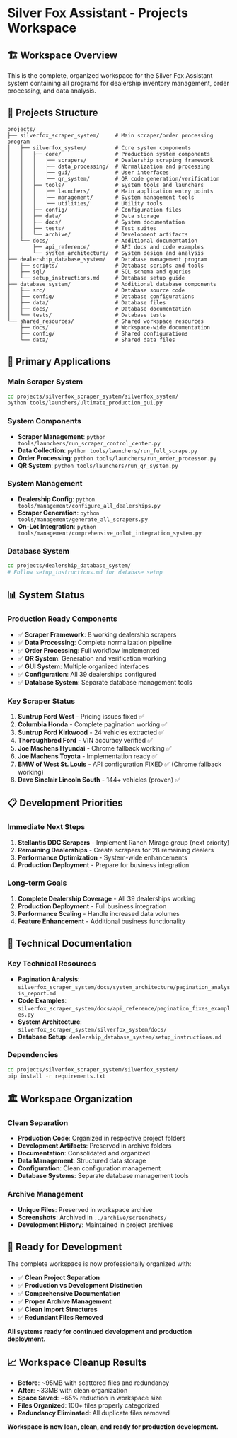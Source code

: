 # Silver Fox Assistant - Projects Workspace

## 🏗️ Workspace Overview

This is the complete, organized workspace for the Silver Fox Assistant system containing all programs for dealership inventory management, order processing, and data analysis.

## 📁 Projects Structure

```
projects/
├── silverfox_scraper_system/     # Main scraper/order processing program
│   ├── silverfox_system/         # Core system components
│   │   ├── core/                 # Production system components
│   │   │   ├── scrapers/         # Dealership scraping framework
│   │   │   ├── data_processing/  # Normalization and processing
│   │   │   ├── gui/              # User interfaces
│   │   │   └── qr_system/        # QR code generation/verification
│   │   ├── tools/                # System tools and launchers
│   │   │   ├── launchers/        # Main application entry points
│   │   │   ├── management/       # System management tools
│   │   │   └── utilities/        # Utility tools
│   │   ├── config/               # Configuration files
│   │   ├── data/                 # Data storage
│   │   ├── docs/                 # System documentation
│   │   ├── tests/                # Test suites
│   │   └── archive/              # Development artifacts
│   └── docs/                     # Additional documentation
│       ├── api_reference/        # API docs and code examples
│       └── system_architecture/  # System design and analysis
├── dealership_database_system/   # Database management program
│   ├── scripts/                  # Database scripts and tools
│   ├── sql/                      # SQL schema and queries
│   └── setup_instructions.md     # Database setup guide
├── database_system/              # Additional database components
│   ├── src/                      # Database source code
│   ├── config/                   # Database configurations
│   ├── data/                     # Database files
│   ├── docs/                     # Database documentation
│   └── tests/                    # Database tests
└── shared_resources/             # Shared workspace resources
    ├── docs/                     # Workspace-wide documentation
    ├── config/                   # Shared configurations
    └── data/                     # Shared data files
```

## 🚀 Primary Applications

### **Main Scraper System**
```bash
cd projects/silverfox_scraper_system/silverfox_system/
python tools/launchers/ultimate_production_gui.py
```

### **System Components**
- **Scraper Management**: `python tools/launchers/run_scraper_control_center.py`
- **Data Collection**: `python tools/launchers/run_full_scrape.py`
- **Order Processing**: `python tools/launchers/run_order_processor.py`
- **QR System**: `python tools/launchers/run_qr_system.py`

### **System Management**
- **Dealership Config**: `python tools/management/configure_all_dealerships.py`
- **Scraper Generation**: `python tools/management/generate_all_scrapers.py`
- **On-Lot Integration**: `python tools/management/comprehensive_onlot_integration_system.py`

### **Database System**
```bash
cd projects/dealership_database_system/
# Follow setup_instructions.md for database setup
```

## 📊 System Status

### **Production Ready Components**
- ✅ **Scraper Framework**: 8 working dealership scrapers
- ✅ **Data Processing**: Complete normalization pipeline  
- ✅ **Order Processing**: Full workflow implemented
- ✅ **QR System**: Generation and verification working
- ✅ **GUI System**: Multiple organized interfaces
- ✅ **Configuration**: All 39 dealerships configured
- ✅ **Database System**: Separate database management tools

### **Key Scraper Status**
1. **Suntrup Ford West** - Pricing issues fixed ✅
2. **Columbia Honda** - Complete pagination working ✅
3. **Suntrup Ford Kirkwood** - 24 vehicles extracted ✅
4. **Thoroughbred Ford** - VIN accuracy verified ✅
5. **Joe Machens Hyundai** - Chrome fallback working ✅
6. **Joe Machens Toyota** - Implementation ready ✅
7. **BMW of West St. Louis** - API configuration FIXED ✅ (Chrome fallback working)
8. **Dave Sinclair Lincoln South** - 144+ vehicles (proven) ✅

## 📋 Development Priorities

### **Immediate Next Steps**
1. **Stellantis DDC Scrapers** - Implement Ranch Mirage group (next priority)
2. **Remaining Dealerships** - Create scrapers for 28 remaining dealers
3. **Performance Optimization** - System-wide enhancements
4. **Production Deployment** - Prepare for business integration

### **Long-term Goals**
1. **Complete Dealership Coverage** - All 39 dealerships working
2. **Production Deployment** - Full business integration
3. **Performance Scaling** - Handle increased data volumes
4. **Feature Enhancement** - Additional business functionality

## 🔧 Technical Documentation

### **Key Technical Resources**
- **Pagination Analysis**: `silverfox_scraper_system/docs/system_architecture/pagination_analysis_report.md`
- **Code Examples**: `silverfox_scraper_system/docs/api_reference/pagination_fixes_examples.py`
- **System Architecture**: `silverfox_scraper_system/silverfox_system/docs/`
- **Database Setup**: `dealership_database_system/setup_instructions.md`

### **Dependencies**
```bash
cd projects/silverfox_scraper_system/silverfox_system/
pip install -r requirements.txt
```

## 🏛️ Workspace Organization

### **Clean Separation**
- **Production Code**: Organized in respective project folders
- **Development Artifacts**: Preserved in archive folders
- **Documentation**: Consolidated and organized
- **Data Management**: Structured data storage
- **Configuration**: Clean configuration management
- **Database Systems**: Separate database management tools

### **Archive Management**
- **Unique Files**: Preserved in workspace archive
- **Screenshots**: Archived in `../archive/screenshots/`
- **Development History**: Maintained in project archives

## 🎯 **Ready for Development**

The complete workspace is now professionally organized with:
- ✅ **Clean Project Separation**  
- ✅ **Production vs Development Distinction**
- ✅ **Comprehensive Documentation**
- ✅ **Proper Archive Management**
- ✅ **Clean Import Structures**
- ✅ **Redundant Files Removed**

**All systems ready for continued development and production deployment.**

## 📈 **Workspace Cleanup Results**

- **Before**: ~95MB with scattered files and redundancy
- **After**: ~33MB with clean organization
- **Space Saved**: ~65% reduction in workspace size
- **Files Organized**: 100+ files properly categorized
- **Redundancy Eliminated**: All duplicate files removed

**Workspace is now lean, clean, and ready for production development.**